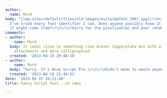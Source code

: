 ```yaml
---
author:
  name: Murd
body: "[img:sites/default/files/old-images/evilpimpfont_3967.jpg]\r\n\r\nI'm so lost.
  I've tried every font identifier I can. Does anyone possibly know it or the family
  it might come from?\r\n\r\n(Sorry for the pixelization and poor rendering)"
comments:
- author:
    name: Murd
  body: It looks close to something like Alexei Copperplate but with all those thorny
    attachments and more calligraphied
  created: '2013-04-15 20:48:16'
- author:
    name: Murd
  body: "Sorry, It's Nina Script Pro.\r\n\r\nDidn't mean to waste anyone's time :P"
  created: '2013-04-15 21:44:51'
date: '2013-04-15 20:21:40'
title: Fancy Script Font...no idea

---
```

